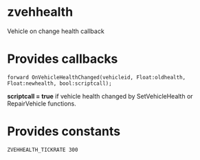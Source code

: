 # zvehhealth
Vehicle on change health callback

# Provides callbacks
```Pawn
forward OnVehicleHealthChanged(vehicleid, Float:oldhealth, Float:newhealth, bool:scriptcall);
```
**scriptcall = true** if vehicle health changed by SetVehicleHealth or RepairVehicle functions.

# Provides constants
```Pawn
ZVEHHEALTH_TICKRATE 300
```
